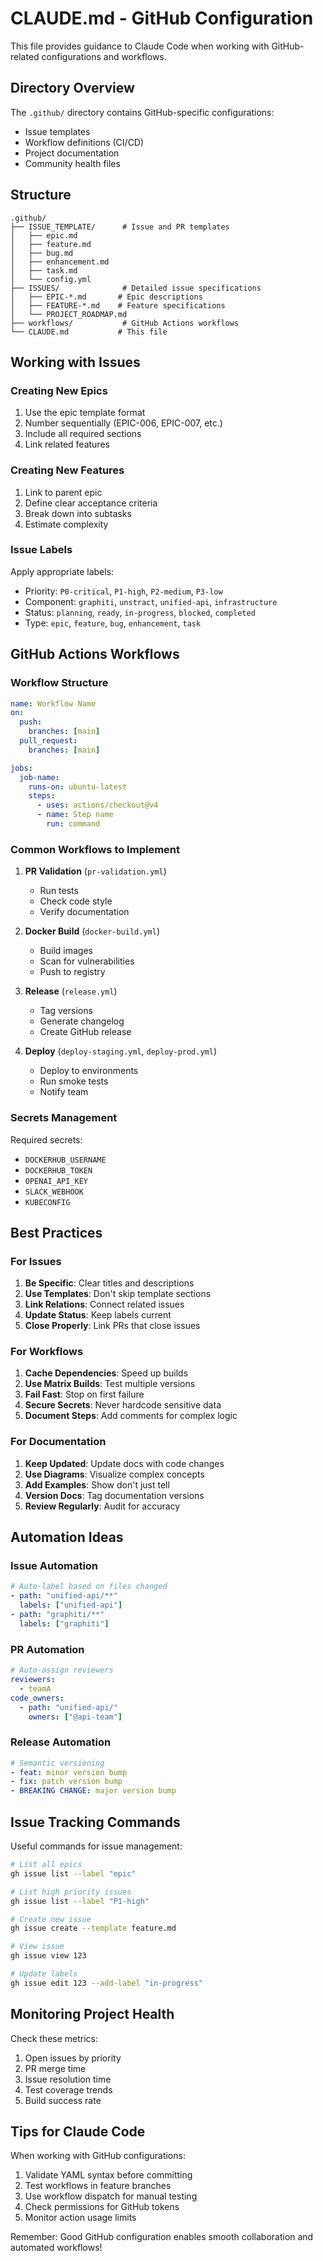 # CLAUDE.md - GitHub Configuration

This file provides guidance to Claude Code when working with GitHub-related configurations and workflows.

## Directory Overview

The `.github/` directory contains GitHub-specific configurations:
- Issue templates
- Workflow definitions (CI/CD)
- Project documentation
- Community health files

## Structure

```
.github/
├── ISSUE_TEMPLATE/      # Issue and PR templates
│   ├── epic.md
│   ├── feature.md
│   ├── bug.md
│   ├── enhancement.md
│   ├── task.md
│   └── config.yml
├── ISSUES/              # Detailed issue specifications
│   ├── EPIC-*.md       # Epic descriptions
│   ├── FEATURE-*.md    # Feature specifications
│   └── PROJECT_ROADMAP.md
├── workflows/           # GitHub Actions workflows
└── CLAUDE.md           # This file
```

## Working with Issues

### Creating New Epics

1. Use the epic template format
2. Number sequentially (EPIC-006, EPIC-007, etc.)
3. Include all required sections
4. Link related features

### Creating New Features

1. Link to parent epic
2. Define clear acceptance criteria
3. Break down into subtasks
4. Estimate complexity

### Issue Labels

Apply appropriate labels:
- Priority: `P0-critical`, `P1-high`, `P2-medium`, `P3-low`
- Component: `graphiti`, `unstract`, `unified-api`, `infrastructure`
- Status: `planning`, `ready`, `in-progress`, `blocked`, `completed`
- Type: `epic`, `feature`, `bug`, `enhancement`, `task`

## GitHub Actions Workflows

### Workflow Structure

```yaml
name: Workflow Name
on:
  push:
    branches: [main]
  pull_request:
    branches: [main]

jobs:
  job-name:
    runs-on: ubuntu-latest
    steps:
      - uses: actions/checkout@v4
      - name: Step name
        run: command
```

### Common Workflows to Implement

1. **PR Validation** (`pr-validation.yml`)
   - Run tests
   - Check code style
   - Verify documentation

2. **Docker Build** (`docker-build.yml`)
   - Build images
   - Scan for vulnerabilities
   - Push to registry

3. **Release** (`release.yml`)
   - Tag versions
   - Generate changelog
   - Create GitHub release

4. **Deploy** (`deploy-staging.yml`, `deploy-prod.yml`)
   - Deploy to environments
   - Run smoke tests
   - Notify team

### Secrets Management

Required secrets:
- `DOCKERHUB_USERNAME`
- `DOCKERHUB_TOKEN`
- `OPENAI_API_KEY`
- `SLACK_WEBHOOK`
- `KUBECONFIG`

## Best Practices

### For Issues

1. **Be Specific**: Clear titles and descriptions
2. **Use Templates**: Don't skip template sections
3. **Link Relations**: Connect related issues
4. **Update Status**: Keep labels current
5. **Close Properly**: Link PRs that close issues

### For Workflows

1. **Cache Dependencies**: Speed up builds
2. **Use Matrix Builds**: Test multiple versions
3. **Fail Fast**: Stop on first failure
4. **Secure Secrets**: Never hardcode sensitive data
5. **Document Steps**: Add comments for complex logic

### For Documentation

1. **Keep Updated**: Update docs with code changes
2. **Use Diagrams**: Visualize complex concepts
3. **Add Examples**: Show don't just tell
4. **Version Docs**: Tag documentation versions
5. **Review Regularly**: Audit for accuracy

## Automation Ideas

### Issue Automation

```yaml
# Auto-label based on files changed
- path: "unified-api/**"
  labels: ["unified-api"]
- path: "graphiti/**"
  labels: ["graphiti"]
```

### PR Automation

```yaml
# Auto-assign reviewers
reviewers:
  - teamA
code_owners:
  - path: "unified-api/"
    owners: ["@api-team"]
```

### Release Automation

```yaml
# Semantic versioning
- feat: minor version bump
- fix: patch version bump
- BREAKING CHANGE: major version bump
```

## Issue Tracking Commands

Useful commands for issue management:

```bash
# List all epics
gh issue list --label "epic"

# List high priority issues
gh issue list --label "P1-high"

# Create new issue
gh issue create --template feature.md

# View issue
gh issue view 123

# Update labels
gh issue edit 123 --add-label "in-progress"
```

## Monitoring Project Health

Check these metrics:
1. Open issues by priority
2. PR merge time
3. Issue resolution time
4. Test coverage trends
5. Build success rate

## Tips for Claude Code

When working with GitHub configurations:
1. Validate YAML syntax before committing
2. Test workflows in feature branches
3. Use workflow dispatch for manual testing
4. Check permissions for GitHub tokens
5. Monitor action usage limits

Remember: Good GitHub configuration enables smooth collaboration and automated workflows!